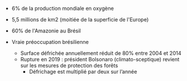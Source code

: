 - 6% de la production mondiale en oxygène
- 5,5 millions de km2 (moitiée de la superficie de l'Europe)

- 60% de l'Amazonie au Brésil
- Vraie préoccupation brésilienne
  - Surface défrichée annuellement réduit de 80% entre 2004 et 2014
  - Rupture en 2019 : président Bolsonaro (climato-sceptique) revient sur les mesures de protection des forêts
    - Défrichage est multiplié par deux sur l’année